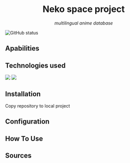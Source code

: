 

<h1 align="center">Neko space project</h1>

<p align="center">
    <i>multilingual anime database</i>
</p>

![GitHub status](https://img.shields.io/pypi/status/ansicolortags.svg)

<!-- This is a unofficial C# library for Manami [anime offline database](https://github.com/manami-project/anime-offline-database/blob/master/anime-offline-database.json). It allows you to download a database from a remote repository and interact with it locally without the need to connect to the Internet. -->


## Apabilities
<!-- - Download database from [remote repository]()
- Automatic update of the local database
- Selection of all anime
- Search anime by ID -->

## Technologies used

<img src="https://img.shields.io/badge/C%23-239120?style=for-the-badge&logo=c-sharp&logoColor=white">
<img src="https://img.shields.io/badge/.NET-512BD4?style=for-the-badge&logo=dotnet&logoColor=white">

## Installation
Copy repository to local project

## Configuration
<!-- ```
var mamiAnimeDatabase = new MamiDatabase(pathToDatabaseFolder, autoUpdateLocalDatabase);
```

- ```pathToDatabaseFolder``` - The path to the folder where the necessary files will be stored when working with the library
- ```autoUpdateLocalDatabase``` - Updates the database, if a newer version is available -->

## How To Use

<!-- This method returns all anime from the database
```
List<ManamiAnime> mamiAnimes = mamiAnimeDatabase.GetAllAnime();
```

This method returns searches for anime by ID from any available service
```
List<ManamiAnime> mamiAnimes = mamiAnimeDatabase.GetAnimeById("4224");
```
This is how you can get information about anime
```
ManamiAnime anime = mamiAnimes.First();
string title = anime.title;
string posterLink = anime.picture;
List<string> tags = anime.tags;
string animeType = anime.type.ToString();
```

All available methods and fields are similar to those posted in the documentation to [anime offline database](https://github.com/manami-project/anime-offline-database/blob/master/anime-offline-database.json). -->
## Sources
<!-- This library is based on the [manami-project](https://github.com/manami-project) -->